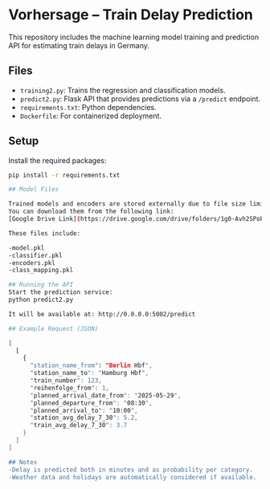 # Vorhersage – Train Delay Prediction

This repository includes the machine learning model training and prediction API for estimating train delays in Germany.

## Files

- `training2.py`: Trains the regression and classification models.
- `predict2.py`: Flask API that provides predictions via a `/predict` endpoint.
- `requirements.txt`: Python dependencies.
- `Dockerfile`: For containerized deployment.

## Setup

Install the required packages:

```bash
pip install -r requirements.txt

## Model Files

Trained models and encoders are stored externally due to file size limitations.
You can download them from the following link:
[Google Drive Link](https://drive.google.com/drive/folders/1g0-Avh2SPoP_rV5Ef9mGfeEP1D2xF7C9?usp=sharing)

These files include:

-model.pkl
-classifier.pkl
-encoders.pkl
-class_mapping.pkl

## Running the API
Start the prediction service:
python predict2.py

It will be available at: http://0.0.0.0:5002/predict

## Example Request (JSON)

[
  [
    {
      "station_name_from": "Berlin Hbf",
      "station_name_to": "Hamburg Hbf",
      "train_number": 123,
      "reihenfolge_from": 1,
      "planned_arrival_date_from": "2025-05-29",
      "planned_departure_from": "08:30",
      "planned_arrival_to": "10:00",
      "station_avg_delay_7_30": 5.2,
      "train_avg_delay_7_30": 3.7
    }
  ]
]

## Notes
-Delay is predicted both in minutes and as probability per category.
-Weather data and holidays are automatically considered if available.
